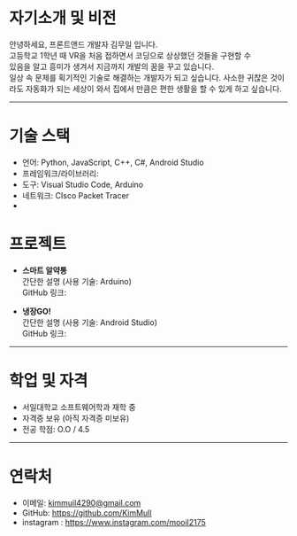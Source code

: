 # 자기소개 및 비전

안녕하세요, 프론트앤드 개발자 김무일 입니다.  
고등학교 1학년 때 VR을 처음 접하면서 코딩으로 상상했던 것들을 구현할 수           
있음을 알고 흥미가 생겨서 지금까지 개발의 꿈을 꾸고 있습니다.   
일상 속 문제를 획기적인 기술로 해결하는 개발자가 되고 싶습니다.
사소한 귀찮은 것이라도 자동화가 되는 세상이 와서 집에서 만큼은 편한 생활을 할 수 있게 하고 싶습니다.

---

# 기술 스택

- 언어: Python, JavaScript, C++, C#, Android Studio
- 프레임워크/라이브러리:
- 도구: Visual Studio Code, Arduino
- 네트워크: CIsco Packet Tracer
-

# 프로젝트

- **스마트 알약통**  
  간단한 설명 (사용 기술: Arduino)  
  GitHub 링크: 

- **냉장GO!**  
  간단한 설명 (사용 기술: Android Studio)  
  GitHub 링크: 

---

# 학업 및 자격

- 서일대학교 소프트웨어학과 재학 중
- 자격증 보유 (아직 자격증 미보유)
- 전공 학점: O.O / 4.5

---

# 연락처

- 이메일: kimmuil4290@gmail.com  
- GitHub: https://github.com/KimMuIl
- instagram : https://www.instagram.com/mooil2175
